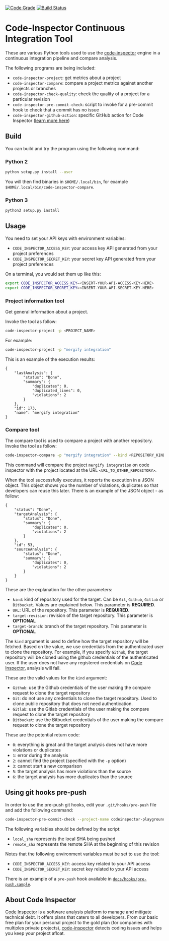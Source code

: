 [![Code Grade](https://www.code-inspector.com/project/183/status/svg)](https://www.code-inspector.com/public/project/183/Code%20Inspector%20CI%20Tools/dashboard)
[![Build Status](https://travis-ci.org/codeinspectorio/citool.svg?branch=master)](https://travis-ci.org/codeinspectorio/citool)


# Code-Inspector Continuous Integration Tool


These are various Python tools used to use the [code-inspector](https://www.code-inspector.com)
engine in a continuous integration pipeline and compare analysis.

The following programs are being included:

 * `code-inspector-project`: get metrics about a project
 * `code-inspector-compare`: compare a project metrics against another projects or branches
 * `code-inspector-check-quality`: check the quality of a project for a particular revision
 * `code-inspector-pre-commit-check`: script to invoke for a pre-commit hook to check that a commit has no issue
 * `code-inspector-github-action`: specific GitHub action for Code Inspector ([learn more here](https://github.com/codeinspectorio/github-action))


## Build

You can build and try the program using the following command:

### Python 2

```bash
python setup.py install --user
```

You will then find binaries in `$HOME/.local/bin`, for example `$HOME/.local/bin/code-inspector-compare`.


### Python 3

```bash
python3 setup.py install
```

## Usage

You need to set your API keys with environment variables:

 * `CODE_INSPECTOR_ACCESS_KEY`: your access key API generated from your project preferences
 * `CODE_INSPECTOR_SECRET_KEY`: your secret key API generated from your project preferences

On a terminal, you would set them up like this:
```bash
export CODE_INSPECTOR_ACCESS_KEY=<INSERT-YOUR-API-ACCESS-KEY-HERE>
export CODE_INSPECTOR_SECRET_KEY=<INSERT-YOUR-API-SECRET-KEY-HERE>
```

### Project information tool

Get general information about a project.

Invoke the tool as follow:

```bash
code-inspector-project -p <PROJECT_NAME>
```

For example:

```bash
code-inspector-project -p "mergify integration"
```

This is an example of the execution results:

```
{
    "lastAnalysis": {
        "status": "Done", 
        "summary": {
            "duplicates": 0, 
            "duplicated_lines": 0, 
            "violations": 2
        }
    }, 
    "id": 173, 
    "name": "mergify integration"
}
```


### Compare tool

The compare tool is used to compare a project with another repository. 
Invoke the tool as follow:

```bash
code-inspector-compare -p "mergify integration" --kind <REPOSITORY_KIND> --url <URL_TO_OTHER_REPOSITORY> --target-branch=<BRANCH> --target-revision=<REVISION>
```

This command will compare the project `mergify integration` on code inspector with the project located
at the URL `<URL_TO_OTHER_REPOSITORY>`.

When the tool successfully executes, it reports the execution in a JSON object.
This object shows you the number of violations, duplicates so that developers can
reuse this later.
There is an example of the JSON object - as follow:

```
{
    "status": "Done", 
    "targetAnalysis": {
        "status": "Done", 
        "summary": {
            "duplicates": 0, 
            "violations": 2
        }
    }, 
    "id": 53, 
    "sourceAnalysis": {
        "status": "Done", 
        "summary": {
            "duplicates": 0, 
            "violations": 2
        }
    }
}
```

These are the explanation for the other parameters:
 * `kind`: kind of repository used for the target. Can be `Git`, `Github`, `Gitlab` or `Bitbucket`. Values are explained below. This parameter is **REQUIRED**.
 * `URL`: URL of the repository. This parameter is **REQUIRED**.
 * `target-revision`: revision of the target repository. This parameter is **OPTIONAL**
 * `target-branch`: branch of the target repository. This parameter is **OPTIONAL**


The `kind` argument is used to define how the target repository will be fetched.
Based on the value, we use credentials from the authenticated user to clone the repository.
For example, if you specify `Github`, the target repository will be cloned using the github credentials
of the authenticated user. If the user does not have any registered credentials on [Code Inspector](https://www.code-inspector.com),
analysis will fail.

These are the valid values for the `kind` argument:

 * `Github`: use the Github credentials of the user making the compare request to clone the target repository
 * `Git`: do not use any credentials to clone the target repository. Used to clone public repository that does not need authentication.
 * `Gitlab`: use the Gitlab credentials of the user making the compare request to clone the target repository
 * `Bitbucket`: use the Bitbucket credentials of the user making the compare request to clone the target repository


These are the potential return code:
 * `0`: everything is great and the target analysis does not have more violations or duplicates
 * `1`: error during the analysis
 * `2`: cannot find the project (specified with the `-p` option)
 * `3`: cannot start a new comparison
 * `5`: the target analysis has more violations than the source
 * `6`: the target analysis has more duplicates than the source

## Using git hooks pre-push

In order to use the pre-push git hooks, edit your `.git/hooks/pre-push` file and add the following command:

```bash
code-inspector-pre-commit-check --project-name codeinspector-playground --remote-sha $remote_sha --local-sha $local_sha
```

The following variables should be defined by the script:

 * `local_sha` represents the local SHA being pushed
 * `remote_sha` represents the remote SHA at the beginning of this revision

Notes that the following environment variables must be set to use the tool:

 * `CODE_INSPECTOR_ACCESS_KEY`: access key related to your API access
 * `CODE_INSPECTOR_SECRET_KEY`: secret key related to your API access


There is an example of a `pre-push` hook available in [`docs/hooks/pre-push.sample`](docs/hooks/pre-push.sample).

## About Code Inspector

[Code Inspector](https://www.code-inspector.com) is a software analysis platform to manage and mitigate
technical debt. It offers plans that caters to all developers. From our basic free plan for your personal project
to the gold plan (for companies with multiples private projects), [code-inspector](https://www.code-inspector.com) detects coding issues
and helps you keep your project afloat.
